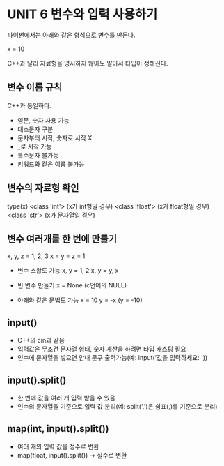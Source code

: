 # UNIT 6 변수와 입력 사용하기
파이썬에서는 아래와 같은 형식으로 변수를 만든다.

x = 10

C++과 달리 자료형을 명시하지 않아도 알아서 타입이 정해진다. 

## 변수 이름 규칙
C++과 동일하다. 
- 영문, 숫자 사용 가능
- 대소문자 구분
- 문자부터 시작, 숫자로 시작 X
- _로 시작 가능
- 특수문자 불가능
- 키워드와 같은 이름 불가능

## 변수의 자료형 확인
type(x)
<class 'int'>   (x가 int형일 경우)
<class 'float'> (x가 float형일 경우)
<class 'str'>   (x가 문자열일 경우)

## 변수 여러개를 한 번에 만들기
x, y, z = 1, 2, 3
x = y = z = 1

- 변수 스왑도 가능
x, y = 1, 2
x, y = y, x

- 빈 변수 만들기
x = None (c언어의 NULL)

- 아래와 같은 문법도 가능
x = 10
y = -x  (y = -10)

## input()
- C++의 cin과 같음
- 입력값은 무조건 문자열 형태, 숫자 계산을 하려면 타입 캐스팅 필요
- 인수에 문자열을 넣으면 안내 문구 출력가능(예: input('값을 입력하세요: '))

## input().split()
- 한 번에 값을 여러 개 입력 받을 수 있음
- 인수의 문자열을 기준으로 입력 값 분리(예: split(',')은 쉼표(,)를 기준으로 분리)

## map(int, input().split())
- 여러 개의 입력 값을 정수로 변환
- map(float, input().split()) -> 실수로 변환
